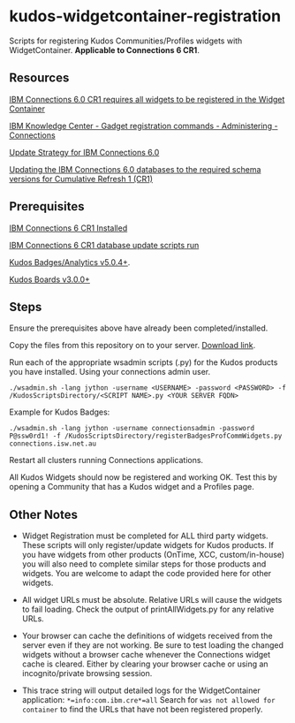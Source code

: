 # kudos-widgetcontainer-registration
Scripts for registering Kudos Communities/Profiles widgets with WidgetContainer. __Applicable to Connections 6 CR1__.

## Resources
[IBM Connections 6.0 CR1 requires all widgets to be registered in the Widget Container](http://www-01.ibm.com/support/docview.wss?uid=swg22011111)

[IBM Knowledge Center - Gadget registration commands - Administering - Connections](https://www.ibm.com/support/knowledgecenter/SSYGQH_6.0.0/admin/admin/r_admin_gadget_reg_ws_commands.html)

[Update Strategy for IBM Connections 6.0](http://www-01.ibm.com/support/docview.wss?uid=swg21999492)

[Updating the IBM Connections 6.0 databases to the required schema versions for Cumulative Refresh 1 (CR1)](http://www-01.ibm.com/support/docview.wss?uid=swg22009306)

## Prerequisites
[IBM Connections 6 CR1 Installed](http://www-01.ibm.com/support/docview.wss?uid=swg21999492)

[IBM Connections 6 CR1 database update scripts run](http://www-01.ibm.com/support/docview.wss?uid=swg22009306)

[Kudos Badges/Analytics v5.0.4+](http://kudosbadges.com/domino/isw/kudos/kudosweb.nsf/downloads/Kudos%20Downloads).

[Kudos Boards v3.0.0+](http://kudosbadges.com/domino/isw/kudos/kudosweb.nsf/downloads/Kudos%20Boards%20Downloads)

## Steps

Ensure the prerequisites above have already been completed/installed.

Copy the files from this repository on to your server. [Download link](https://github.com/isw-kudos/kudos-widgetcontainer-registration/archive/master.zip).

Run each of the appropriate wsadmin scripts (.py) for the Kudos products you have installed. Using your connections admin user.

    ./wsadmin.sh -lang jython -username <USERNAME> -password <PASSWORD> -f /KudosScriptsDirectory/<SCRIPT NAME>.py <YOUR SERVER FQDN>

Example for Kudos Badges:

    ./wsadmin.sh -lang jython -username connectionsadmin -password P@ssw0rd1! -f /KudosScriptsDirectory/registerBadgesProfCommWidgets.py connections.isw.net.au

Restart all clusters running Connections applications.

All Kudos Widgets should now be registered and working OK. Test this by opening a Community that has a Kudos widget and a Profiles page.

## Other Notes
- Widget Registration must be completed for ALL third party widgets. These scripts will only register/update widgets for Kudos products.
If you have widgets from other products (OnTime, XCC, custom/in-house) you will also need to complete similar steps for those products and widgets. You are welcome to adapt the code provided here for other widgets.

- All widget URLs must be absolute. Relative URLs will cause the widgets to fail loading. Check the output of printAllWidgets.py for any relative URLs.

- Your browser can cache the definitions of widgets received from the server even if they are not working. Be sure to test loading the changed widgets without a browser cache whenever the Connections widget cache is cleared. Either by clearing your browser cache or using an incognito/private browsing session.

- This trace string will output detailed logs for the WidgetContainer application: `*=info:com.ibm.cre*=all`
Search for `was not allowed for container` to find the URLs that have not been registered properly.
